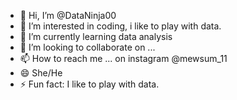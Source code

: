 - 👋 Hi, I’m @DataNinja00
- 👀 I’m interested in coding, i like to play with data.
- 🌱 I’m currently learning data analysis 
- 💞️ I’m looking to collaborate on ...
- 📫 How to reach me ... on instagram @mewsum_11
- 😄 She/He
- ⚡ Fun fact: I like to play with data.
<!---


